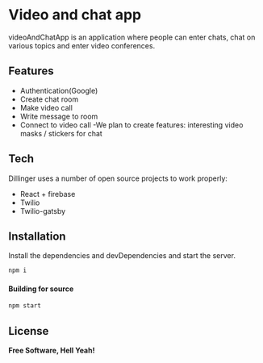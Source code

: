 # Video and chat app

videoAndChatApp is an application where people can enter chats, chat on various topics and enter video conferences.

## Features

- Authentication(Google)
- Create chat room
- Make video call
- Write message to room
- Connect to video call
-We plan to create features: interesting video masks / stickers for chat


## Tech

Dillinger uses a number of open source projects to work properly:

- React + firebase
- Twilio
- Twilio-gatsby


## Installation

Install the dependencies and devDependencies and start the server.

```sh
npm i
```

#### Building for source

```sh
npm start
```


## License

**Free Software, Hell Yeah!**

